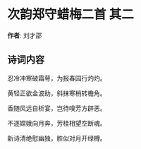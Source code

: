 # 次韵郑守蜡梅二首  其二

**作者**: 刘才邵

## 诗词内容

忍冷冲寒破霜萼，为报春园行灼灼。

黄轻正欲金波助，斜抹寒梢转檐角。

香随风远自析宴，岂待嗅芳方辟恶。

不逐嫦娥向月奔，芳桂相望空断魂。

新诗清绝慰幽独，胜似对月开绿樽。

